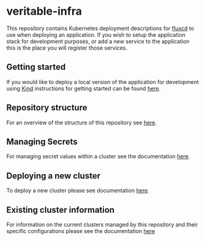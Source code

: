 # veritable-infra

This repository contains Kubernetes deployment descriptions for [fluxcd](https://toolkit.fluxcd.io/) to use when deploying an application. If you wish to setup the application stack for development purposes, or add a new service to the application this is the place you will register those services.

## Getting started

If you would like to deploy a local version of the application for development using [Kind](https://kind.sigs.k8s.io/) instructions for getting started can be found [here](./docs/getting-started.md).
## Repository structure

For an overview of the structure of this repository see [here](./docs/repository-structure.md).

## Managing Secrets

For managing secret values within a cluster see the documentation [here](./docs/managing-secrets.md).

## Deploying a new cluster

To deploy a new cluster please see documentation [here](./docs/deploying-new-clusters.md).

## Existing cluster information

For information on the current clusters managed by this repository and their specific configurations please see the documentation [here](./docs/cluster-information.md)
